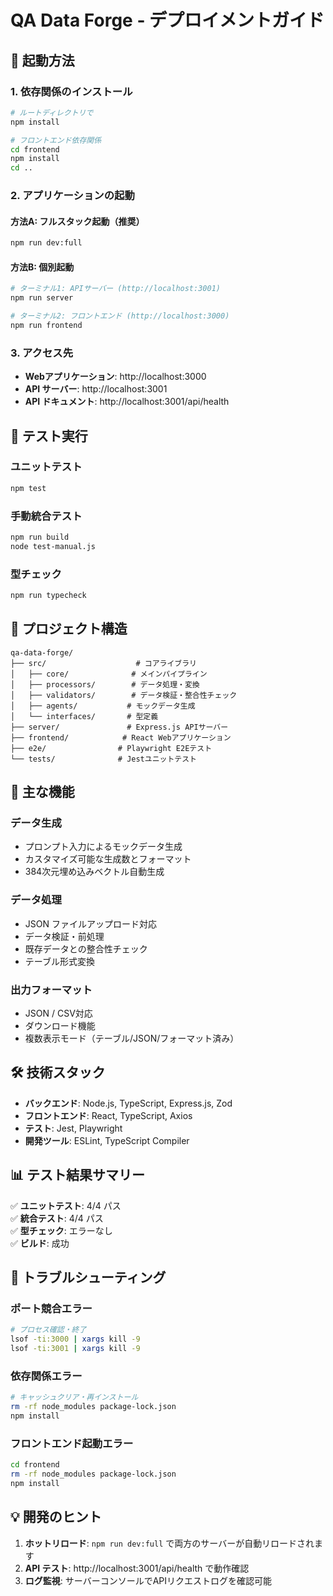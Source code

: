 # QA Data Forge - デプロイメントガイド

## 🚀 起動方法

### 1. 依存関係のインストール

```bash
# ルートディレクトリで
npm install

# フロントエンド依存関係
cd frontend
npm install
cd ..
```

### 2. アプリケーションの起動

#### 方法A: フルスタック起動（推奨）
```bash
npm run dev:full
```

#### 方法B: 個別起動
```bash
# ターミナル1: APIサーバー (http://localhost:3001)
npm run server

# ターミナル2: フロントエンド (http://localhost:3000)
npm run frontend
```

### 3. アクセス先
- **Webアプリケーション**: http://localhost:3000
- **API サーバー**: http://localhost:3001
- **API ドキュメント**: http://localhost:3001/api/health

## 🧪 テスト実行

### ユニットテスト
```bash
npm test
```

### 手動統合テスト
```bash
npm run build
node test-manual.js
```

### 型チェック
```bash
npm run typecheck
```

## 📁 プロジェクト構造

```
qa-data-forge/
├── src/                    # コアライブラリ
│   ├── core/              # メインパイプライン
│   ├── processors/        # データ処理・変換
│   ├── validators/        # データ検証・整合性チェック
│   ├── agents/           # モックデータ生成
│   └── interfaces/       # 型定義
├── server/               # Express.js APIサーバー
├── frontend/            # React Webアプリケーション
├── e2e/                # Playwright E2Eテスト
└── tests/              # Jestユニットテスト
```

## 🔧 主な機能

### データ生成
- プロンプト入力によるモックデータ生成
- カスタマイズ可能な生成数とフォーマット
- 384次元埋め込みベクトル自動生成

### データ処理
- JSON ファイルアップロード対応
- データ検証・前処理
- 既存データとの整合性チェック
- テーブル形式変換

### 出力フォーマット
- JSON / CSV対応
- ダウンロード機能
- 複数表示モード（テーブル/JSON/フォーマット済み）

## 🛠️ 技術スタック

- **バックエンド**: Node.js, TypeScript, Express.js, Zod
- **フロントエンド**: React, TypeScript, Axios
- **テスト**: Jest, Playwright
- **開発ツール**: ESLint, TypeScript Compiler

## 📊 テスト結果サマリー

✅ **ユニットテスト**: 4/4 パス  
✅ **統合テスト**: 4/4 パス  
✅ **型チェック**: エラーなし  
✅ **ビルド**: 成功  

## 🚨 トラブルシューティング

### ポート競合エラー
```bash
# プロセス確認・終了
lsof -ti:3000 | xargs kill -9
lsof -ti:3001 | xargs kill -9
```

### 依存関係エラー
```bash
# キャッシュクリア・再インストール
rm -rf node_modules package-lock.json
npm install
```

### フロントエンド起動エラー
```bash
cd frontend
rm -rf node_modules package-lock.json
npm install
```

## 💡 開発のヒント

1. **ホットリロード**: `npm run dev:full` で両方のサーバーが自動リロードされます
2. **API テスト**: http://localhost:3001/api/health で動作確認
3. **ログ監視**: サーバーコンソールでAPIリクエストログを確認可能